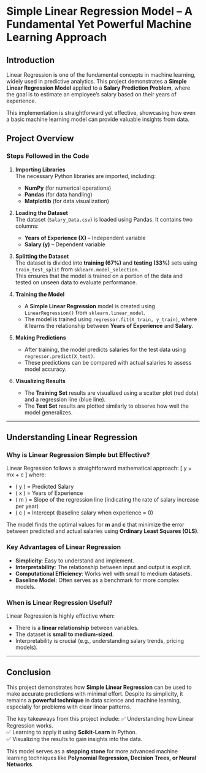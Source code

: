 

# **Simple Linear Regression Model – A Fundamental Yet Powerful Machine Learning Approach**

## **Introduction**
Linear Regression is one of the fundamental concepts in machine learning, widely used in predictive analytics. This project demonstrates a **Simple Linear Regression Model** applied to a **Salary Prediction Problem**, where the goal is to estimate an employee’s salary based on their years of experience. 

This implementation is straightforward yet effective, showcasing how even a basic machine learning model can provide valuable insights from data. 

## **Project Overview**
### **Steps Followed in the Code**
1. **Importing Libraries**  
   The necessary Python libraries are imported, including:
   - **NumPy** (for numerical operations)
   - **Pandas** (for data handling)
   - **Matplotlib** (for data visualization)

2. **Loading the Dataset**  
   The dataset (`Salary_Data.csv`) is loaded using Pandas. It contains two columns: 
   - **Years of Experience (X)** – Independent variable
   - **Salary (y)** – Dependent variable

3. **Splitting the Dataset**  
   The dataset is divided into **training (67%)** and **testing (33%)** sets using `train_test_split` from `sklearn.model_selection`.  
   This ensures that the model is trained on a portion of the data and tested on unseen data to evaluate performance.

4. **Training the Model**  
   - A **Simple Linear Regression** model is created using `LinearRegression()` from `sklearn.linear_model`.
   - The model is trained using `regressor.fit(X_train, y_train)`, where it learns the relationship between **Years of Experience** and **Salary**.

5. **Making Predictions**  
   - After training, the model predicts salaries for the test data using `regressor.predict(X_test)`.
   - These predictions can be compared with actual salaries to assess model accuracy.

6. **Visualizing Results**  
   - The **Training Set** results are visualized using a scatter plot (red dots) and a regression line (blue line).
   - The **Test Set** results are plotted similarly to observe how well the model generalizes.

---

## **Understanding Linear Regression**
### **Why is Linear Regression Simple but Effective?**
Linear Regression follows a straightforward mathematical approach:
\[
y = mx + c
\]
where:
- \( y \) = Predicted Salary
- \( x \) = Years of Experience
- \( m \) = Slope of the regression line (indicating the rate of salary increase per year)
- \( c \) = Intercept (baseline salary when experience = 0)

The model finds the optimal values for **m** and **c** that minimize the error between predicted and actual salaries using **Ordinary Least Squares (OLS)**.

### **Key Advantages of Linear Regression**
- **Simplicity**: Easy to understand and implement.
- **Interpretability**: The relationship between input and output is explicit.
- **Computational Efficiency**: Works well with small to medium datasets.
- **Baseline Model**: Often serves as a benchmark for more complex models.

### **When is Linear Regression Useful?**
Linear Regression is highly effective when:
- There is a **linear relationship** between variables.
- The dataset is **small to medium-sized**.
- Interpretability is crucial (e.g., understanding salary trends, pricing models).

---

## **Conclusion**
This project demonstrates how **Simple Linear Regression** can be used to make accurate predictions with minimal effort. Despite its simplicity, it remains a **powerful technique** in data science and machine learning, especially for problems with clear linear patterns.

The key takeaways from this project include:
✅ Understanding how Linear Regression works.  
✅ Learning to apply it using **Scikit-Learn** in Python.  
✅ Visualizing the results to gain insights into the data.  

This model serves as a **stepping stone** for more advanced machine learning techniques like **Polynomial Regression, Decision Trees, or Neural Networks**.
